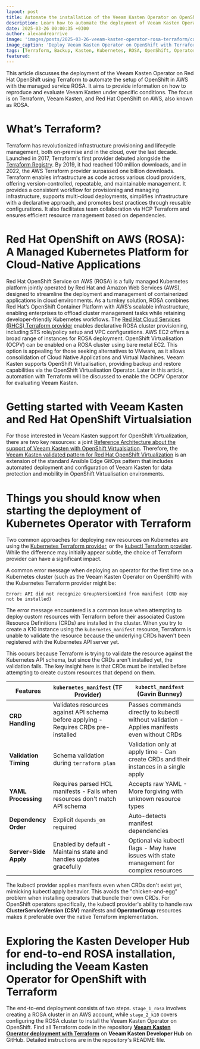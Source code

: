 ```yaml
---
layout: post
title: Automate the installation of the Veeam Kasten Operator on OpenShift with Terrraform
description: Learn how to automate the deployment of Veeam Kasten Operator on Red Hat OpenShift using Terraform
date: 2025-03-26 00:00:35 +0300
author: alexandrearrive
image: 'images/posts/2025-03-26-veeam-kasten-operator-rosa-terraform/car_builder.jpeg' 
image_caption: 'Deploy Veeam Kasten Operator on OpenShift with Terraform'
tags: [Terraform, Backup, Kasten, Kubernetes, ROSA, OpenShift, Operator]
featured:
---
```


This article discusses the deployment of the Veeam Kasten Operator on Red Hat OpenShift using Terraform to automate the setup of OpenShift in AWS with the managed service ROSA. It aims to provide information on how to reproduce and evaluate Veeam Kasten under specific conditions. The focus is on Terraform, Veeam Kasten, and Red Hat OpenShift on AWS, also known as ROSA.


# What’s Terraform?

Terraform has revolutionized infrastructure provisioning and lifecycle management, both on-premise and in the cloud, over the last decade. Launched in 2017, Terraform's first provider debuted alongside the [Terraform Registry](https://registry.terraform.io/). By 2019, it had reached 100 million downloads, and in 2022, the AWS Terraform provider surpassed one billion downloads.
Terraform enables infrastructure as code across various cloud providers, offering version-controlled, repeatable, and maintainable management. It provides a consistent workflow for provisioning and managing infrastructure, supports multi-cloud deployments, simplifies infrastructure with a declarative approach, and promotes best practices through reusable configurations. It also facilitates team collaboration via HCP Terraform and ensures efficient resource management based on dependencies.

# Red Hat OpenShift on AWS (ROSA): A Managed Kubernetes Platform for Cloud-Native Applications

Red Hat OpenShift Service on AWS (ROSA) is a fully managed Kubernetes platform jointly operated by Red Hat and Amazon Web Services (AWS), designed to streamline the deployment and management of containerized applications in cloud environments. As a turnkey solution, ROSA combines Red Hat’s OpenShift Container Platform with AWS’s scalable infrastructure, enabling enterprises to offload cluster management tasks while retaining developer-friendly Kubernetes workflows.
The [Red Hat Cloud Services (RHCS) Terraform provider](https://registry.terraform.io/providers/terraform-redhat/rhcs/latest) enables declarative ROSA cluster provisioning, including STS role/policy setup and VPC configurations.
AWS EC2 offers a broad range of instances for ROSA deployment. OpenShift Virtualisation (OCPV) can be enabled on a ROSA cluster using bare metal EC2. This option is appealing for those seeking alternatives to VMware, as it allows consolidation of Cloud Native Applications and Virtual Machines. Veeam Kasten supports OpenShift Virtualisation, providing backup and restore capabilities via the OpenShift Virtualisation Operator. Later in this article, automation with Terraform will be discussed to enable the OCPV Operator for evaluating Veeam Kasten.

# Getting started with Veeam Kasten and Red Hat OpenShift Virtualsiation

For those interested in Veeam Kasten support for OpenShift Virtualization, there are two key resources: a joint [Reference Architecture about the support of Veeam Kasten with OpenShift Virtualsiation](https://www.veeam.com/resources/wp-veeam-kasten-red-hat-openshift-virtualization-reference-architecture.html). Therefore, the [Veeam Kasten validated pattern for Red Hat OpenShift Virtualization](https://validatedpatterns.io/patterns/ansible-edge-gitops-kasten/) is an extension of the standard Ansible Edge GitOps pattern that includes automated deployment and configuration of Veeam Kasten for data protection and mobility in OpenShift Virtualisation environments.

# Things you should know when starting the deployment of Kubernetes Operator with Terraform

Two common approaches for deploying new resources on Kubernetes are using the [Kubernetes Terraform provider](https://registry.terraform.io/providers/hashicorp/kubernetes/latest), or the [kubectl Terraform provider](https://registry.terraform.io/providers/gavinbunney/kubectl/latest). While the difference may initially appear subtle, the choice of Terraform provider can have a significant impact. 

A common error message when deploying an operator for the first time on a Kubernetes cluster (such as the Veeam Kasten Operator on OpenShift) with the Kubernetes Terraform provider might be:

```text
Error: API did not recognize GroupVersionKind from manifest (CRD may not be installed)
```

The error message encountered is a common issue when attempting to deploy custom resources with Terraform before their associated Custom Resource Definitions (CRDs) are installed in the cluster. When you try to create a K10 instance using the `kubernetes_manifest` resource, Terraform is unable to validate the resource because the underlying CRDs haven't been registered with the Kubernetes API server yet.

This occurs because Terraform is trying to validate the resource against the Kubernetes API schema, but since the CRDs aren't installed yet, the validation fails. The key insight here is that CRDs must be installed before attempting to create custom resources that depend on them.

| Features | `kubernetes_manifest` (TF Provider) | `kubectl_manifest` (Gavin Bunney) |
|--------|------------------------------|----------------------------|
| **CRD Handling** | Validates resources against API schema before applying - Requires CRDs pre-installed | Passes commands directly to kubectl without validation - Applies manifests even without CRDs |
| **Validation Timing** | Schema validation during `terraform plan`| Validation only at apply time - Can create CRDs and their instances in a single apply |
| **YAML Processing** | Requires parsed HCL manifests - Fails when resources don't match API schema | Accepts raw YAML - More forgiving with unknown resource types |
| **Dependency Order** | Explicit `depends_on` required | Auto-detects manifest dependencies |
| **Server-Side Apply** | Enabled by default - Maintains state and handles updates gracefully | Optional via kubectl flags - May have issues with state management for complex resources |

The kubectl provider applies manifests even when CRDs don't exist yet, mimicking kubectl apply behavior. This avoids the "chicken-and-egg" problem when installing operators that bundle their own CRDs. For OpenShift operators specifically, the kubectl provider's ability to handle raw **ClusterServiceVersion (CSV)** manifests and **OperatorGroup** resources makes it preferable over the native Terraform implementation.

 # Exploring the Kasten Developer Hub for end-to-end ROSA installation, including the Veeam Kasten Operator for OpenShift with Terraform

 The end-to-end deployment consists of two steps. `stage_1_rosa` involves creating a ROSA cluster in an AWS account, while `stage_2_k10` covers configuring the ROSA cluster to install the Veeam Kasten Operator on OpenShift. Find all Terraform code in the repository [**Veeam Kasten Operator deployment with Terraform**](https://github.com/kastendevhub/veeam_kasten_operator_terraform) on **Veeam Kasten Developer Hub** on GitHub. Detailed instructions are in the repository's README file.